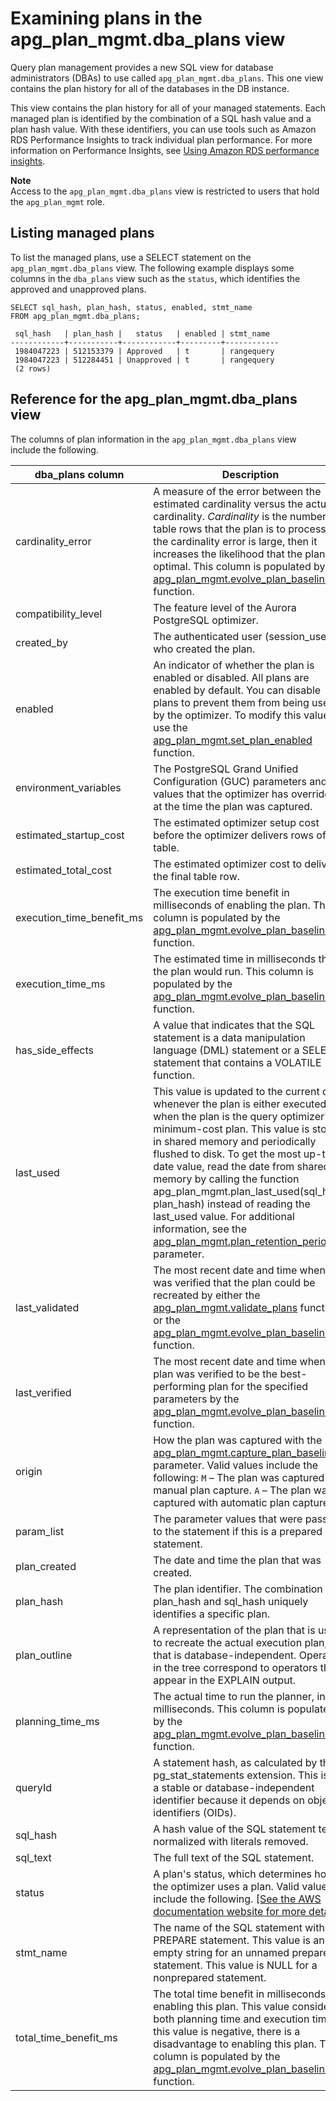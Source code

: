 # Examining plans in the apg\_plan\_mgmt\.dba\_plans view<a name="AuroraPostgreSQL.Optimize.ViewPlans"></a>

Query plan management provides a new SQL view for database administrators \(DBAs\) to use called `apg_plan_mgmt.dba_plans`\. This one view contains the plan history for all of the databases in the DB instance\.

This view contains the plan history for all of your managed statements\. Each managed plan is identified by the combination of a SQL hash value and a plan hash value\. With these identifiers, you can use tools such as Amazon RDS Performance Insights to track individual plan performance\. For more information on Performance Insights, see [Using Amazon RDS performance insights]( https://docs.aws.amazon.com/AmazonRDS/latest/UserGuide/USER_PerfInsights.html)\. 

**Note**  
Access to the `apg_plan_mgmt.dba_plans` view is restricted to users that hold the `apg_plan_mgmt` role\. 

## Listing managed plans<a name="AuroraPostgreSQL.Optimize.ViewPlans.List"></a>

To list the managed plans, use a SELECT statement on the `apg_plan_mgmt.dba_plans` view\. The following example displays some columns in the `dba_plans` view such as the `status`, which identifies the approved and unapproved plans\.

```
SELECT sql_hash, plan_hash, status, enabled, stmt_name 
FROM apg_plan_mgmt.dba_plans; 

 sql_hash   | plan_hash |   status   | enabled | stmt_name
------------+-----------+------------+---------+------------
 1984047223 | 512153379 | Approved   | t       | rangequery 
 1984047223 | 512284451 | Unapproved | t       | rangequery 
 (2 rows)
```

## Reference for the apg\_plan\_mgmt\.dba\_plans view<a name="AuroraPostgreSQL.Optimize.ViewPlans.dba_plans"></a>

The columns of plan information in the `apg_plan_mgmt.dba_plans` view include the following\.


| dba\_plans column | Description | 
| --- | --- | 
| cardinality\_error |  A measure of the error between the estimated cardinality versus the actual cardinality\. *Cardinality* is the number of table rows that the plan is to process\. If the cardinality error is large, then it increases the likelihood that the plan isn't optimal\. This column is populated by the [apg\_plan\_mgmt\.evolve\_plan\_baselines](AuroraPostgreSQL.Optimize.Functions.md#AuroraPostgreSQL.Optimize.Functions.evolve_plan_baselines) function\.   | 
| compatibility\_level |  The feature level of the Aurora PostgreSQL optimizer\.  | 
| created\_by | The authenticated user \(session\_user\) who created the plan\. | 
| enabled |  An indicator of whether the plan is enabled or disabled\. All plans are enabled by default\. You can disable plans to prevent them from being used by the optimizer\. To modify this value, use the [apg\_plan\_mgmt\.set\_plan\_enabled](AuroraPostgreSQL.Optimize.Functions.md#AuroraPostgreSQL.Optimize.Functions.set_plan_enabled) function\.   | 
| environment\_variables |  The PostgreSQL Grand Unified Configuration \(GUC\) parameters and values that the optimizer has overridden at the time the plan was captured\.   | 
| estimated\_startup\_cost | The estimated optimizer setup cost before the optimizer delivers rows of a table\. | 
| estimated\_total\_cost | The estimated optimizer cost to deliver the final table row\. | 
| execution\_time\_benefit\_ms | The execution time benefit in milliseconds of enabling the plan\. This column is populated by the [apg\_plan\_mgmt\.evolve\_plan\_baselines](AuroraPostgreSQL.Optimize.Functions.md#AuroraPostgreSQL.Optimize.Functions.evolve_plan_baselines) function\.  | 
| execution\_time\_ms | The estimated time in milliseconds that the plan would run\. This column is populated by the [apg\_plan\_mgmt\.evolve\_plan\_baselines](AuroraPostgreSQL.Optimize.Functions.md#AuroraPostgreSQL.Optimize.Functions.evolve_plan_baselines) function\.  | 
| has\_side\_effects | A value that indicates that the SQL statement is a data manipulation language \(DML\) statement or a SELECT statement that contains a VOLATILE function\.  | 
| last\_used | This value is updated to the current date whenever the plan is either executed or when the plan is the query optimizer's minimum\-cost plan\. This value is stored in shared memory and periodically flushed to disk\. To get the most up\-to\-date value, read the date from shared memory by calling the function apg\_plan\_mgmt\.plan\_last\_used\(sql\_hash, plan\_hash\) instead of reading the last\_used value\. For additional information, see the [apg\_plan\_mgmt\.plan\_retention\_period](AuroraPostgreSQL.Optimize.Parameters.md#AuroraPostgreSQL.Optimize.Parameters.plan_retention_period) parameter\.  | 
| last\_validated | The most recent date and time when it was verified that the plan could be recreated by either the [apg\_plan\_mgmt\.validate\_plans](AuroraPostgreSQL.Optimize.Functions.md#AuroraPostgreSQL.Optimize.Functions.validate_plans) function or the [apg\_plan\_mgmt\.evolve\_plan\_baselines](AuroraPostgreSQL.Optimize.Functions.md#AuroraPostgreSQL.Optimize.Functions.evolve_plan_baselines) function\. | 
| last\_verified | The most recent date and time when a plan was verified to be the best\-performing plan for the specified parameters by the [apg\_plan\_mgmt\.evolve\_plan\_baselines](AuroraPostgreSQL.Optimize.Functions.md#AuroraPostgreSQL.Optimize.Functions.evolve_plan_baselines) function\.  | 
| origin |  How the plan was captured with the [apg\_plan\_mgmt\.capture\_plan\_baselines](AuroraPostgreSQL.Optimize.Parameters.md#AuroraPostgreSQL.Optimize.Parameters.capture_plan_baselines) parameter\. Valid values include the following:  `M` – The plan was captured with manual plan capture\. `A` – The plan was captured with automatic plan capture\.  | 
| param\_list |  The parameter values that were passed to the statement if this is a prepared statement\.  | 
| plan\_created | The date and time the plan that was created\. | 
| plan\_hash | The plan identifier\. The combination of plan\_hash and sql\_hash uniquely identifies a specific plan\. | 
| plan\_outline | A representation of the plan that is used to recreate the actual execution plan, and that is database\-independent\. Operators in the tree correspond to operators that appear in the EXPLAIN output\. | 
| planning\_time\_ms |  The actual time to run the planner, in milliseconds\. This column is populated by the [apg\_plan\_mgmt\.evolve\_plan\_baselines](AuroraPostgreSQL.Optimize.Functions.md#AuroraPostgreSQL.Optimize.Functions.evolve_plan_baselines) function\.   | 
| queryId | A statement hash, as calculated by the pg\_stat\_statements extension\. This isn't a stable or database\-independent identifier because it depends on object identifiers \(OIDs\)\.  | 
| sql\_hash | A hash value of the SQL statement text, normalized with literals removed\. | 
| sql\_text | The full text of the SQL statement\. | 
| status |  A plan's status, which determines how the optimizer uses a plan\. Valid values include the following\.  [\[See the AWS documentation website for more details\]](http://docs.aws.amazon.com/AmazonRDS/latest/AuroraUserGuide/AuroraPostgreSQL.Optimize.ViewPlans.html)  | 
| stmt\_name | The name of the SQL statement within a PREPARE statement\. This value is an empty string for an unnamed prepared statement\. This value is NULL for a nonprepared statement\. | 
| total\_time\_benefit\_ms |  The total time benefit in milliseconds of enabling this plan\. This value considers both planning time and execution time\. If this value is negative, there is a disadvantage to enabling this plan\. This column is populated by the [apg\_plan\_mgmt\.evolve\_plan\_baselines](AuroraPostgreSQL.Optimize.Functions.md#AuroraPostgreSQL.Optimize.Functions.evolve_plan_baselines) function\.   | 